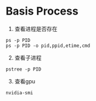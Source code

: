 # Basis Process

1. 查看进程是否存在

```shell
ps -p PID
ps -p PID -o pid,ppid,etime,cmd

```

2. 查看子进程

```shell
pstree -p PID
```

3. 查看gpu
   
```shell
nvidia-smi
```
